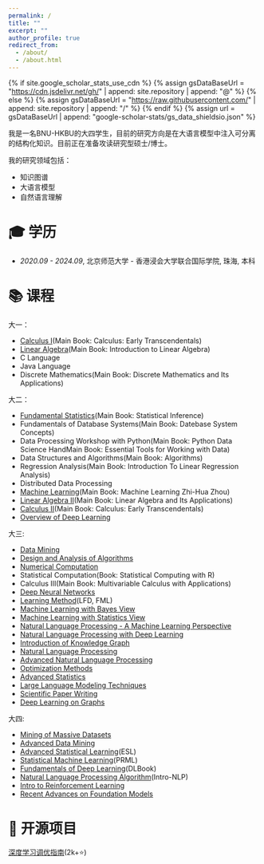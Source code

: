 ```yaml
---
permalink: /
title: ""
excerpt: ""
author_profile: true
redirect_from: 
  - /about/
  - /about.html
---
```


{% if site.google_scholar_stats_use_cdn %}
{% assign gsDataBaseUrl = "https://cdn.jsdelivr.net/gh/" | append: site.repository | append: "@" %}
{% else %}
{% assign gsDataBaseUrl = "https://raw.githubusercontent.com/" | append: site.repository | append: "/" %}
{% endif %}
{% assign url = gsDataBaseUrl | append: "google-scholar-stats/gs_data_shieldsio.json" %}

<span class='anchor' id='about-me'></span>

我是一名BNU-HKBU的大四学生，目前的研究方向是在大语言模型中注入可分离的结构化知识。目前正在准备攻读研究型硕士/博士。


我的研究领域包括：
- 知识图谱
- 大语言模型
- 自然语言理解

  


<span class='anchor' id='-xl'></span>

# 🎓 学历
- *2020.09 - 2024.09*, <a href="https://www.uic.edu.cn/"></a> 北京师范大学 - 香港浸会大学联合国际学院, 珠海, 本科 
 
<span class='anchor' id='-kc'></span>

# 📚 课程
大一：
- [Calculus I](http://ocw.nctu.edu.tw/course_detail-v.php?bgid=1&gid=0&nid=490)(Main Book: Calculus: Early Transcendentals)
- [Linear Algebra](https://ocw.nthu.edu.tw/ocw/index.php?page=course&cid=89)(Main Book: Introduction to Linear Algebra)
- C Language
- Java Language
- Discrete Mathematics(Main Book: Discrete Mathematics and Its Applications)

大二：
- [Fundamental Statistics](https://www.youtube.com/playlist?list=PL5LSj-W8URK2VkbA8HCeoyMLr2783GSZN)(Main Book: Statistical Inference)
- Fundamentals of Database Systems(Main Book: Datebase System Concepts)
- Data Processing Workshop with Python(Main Book: Python Data Science HandMain Book: Essential Tools for Working with Data)
- Data Structures and Algorithms(Main Book: Algorithms)
- Regression Analysis(Main Book: Introduction To Linear Regression Analysis)
- Distributed Data Processing
- [Machine Learning](https://www.xuetangx.com/course/nju0802bt/14363483)(Main Book: Machine Learning Zhi-Hua Zhou)
- [Linear Algebra II](https://ocw.nthu.edu.tw/ocw/index.php?page=course&cid=89)(Main Book: Linear Algebra and Its Applications)
- [Calculus II](http://ocw.nctu.edu.tw/course_detail-v.php?bgid=1&gid=0&nid=490)(Main Book: Calculus: Early Transcendentals)
- [Overview of Deep Learning](https://speech.ee.ntu.edu.tw/~hylee/ml/2022-spring.php)

大三:
- [Data Mining](https://wiki.illinois.edu/wiki/display/cs412/Fall+2016+Course+Syllabus+and+Schedule)
- [Design and Analysis of Algorithms](https://www.bilibili.com/video/BV11341167sn/)
- [Numerical Computation](https://www.youtube.com/playlist?list=PLbxFfU5GKZz3D4NPYvvY7dvXiZ0awd4zn)
- Statistical Computation(Book: Statistical Computing with R)
- Calculus III(Main Book: Multivariable Calculus with Applications)
- [Deep Neural Networks](https://inst.eecs.berkeley.edu/~cs182/sp23/)
- [Learning Method](https://amlbook.com/index.html)(LFD, FML)
- [Machine Learning with Bayes View](https://uvaml1.github.io/)
- [Machine Learning with Statistics View](https://people.eecs.berkeley.edu/~jrs/189/)
- [Natural Language Processing - A Machine Learning Perspective](https://westlakenlp.github.io/nlpml/)
- [Natural Language Processing with Deep Learning](https://web.stanford.edu/class/cs224n/)
- [Introduction of Knowledge Graph](https://www.icourse163.org/course/ZJU-1464119172)
- [Natural Language Processing](http://course.inf.ed.ac.uk/anlp/)
- [Advanced Natural Language Processing](http://www.phontron.com/class/anlp2022/)
- [Optimization Methods](https://www.stat.cmu.edu/~siva/teaching/725/)
- [Advanced Statistics](https://stat510.org/)
- [Large Language Modeling Techniques](https://www.openbmb.org/community/course)
- [Scientific Paper Writing](https://mmcheng.net/writing/)
- [Deep Learning on Graphs](https://yaoma24.github.io/cs785/index.html)

大四:
- [Mining of Massive Datasets](http://www.mmds.org/)
- [Advanced Data Mining](https://wiki.illinois.edu/wiki/display/cs512/Home)
- [Advanced Statistical Learning](https://www.bilibili.com/video/BV11v411K72y/)(ESL)
- [Statistical Machine Learning](https://www.bilibili.com/video/BV1zh411o7xK/)(PRML)
- [Fundamentals of Deep Learning](https://www.deeplearningbook.org/lecture_slides.html)(DLBook)
- [Natural Language Processing Algorithm](https://intro-nlp.github.io/)(Intro-NLP)
- [Intro to Reinforcement Learning](https://github.com/zhoubolei/introRL)
- [Recent Advances on Foundation Models](https://cs.uwaterloo.ca/~wenhuche/teaching/cs886/)

<span class='anchor' id='-open'></span>

# 🤖 开源项目

[深度学习调优指南](https://github.com/schrodingercatss/tuning_playbook_zh_cn)(2k+⭐)

